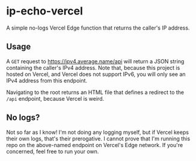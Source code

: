 # ip-echo-vercel

A simple no-logs Vercel Edge function that returns the caller's IP address.

## Usage

A `GET` request to <https://ipv4.average.name/api> will return a JSON string containing the caller's IPv4 address. Note that, because this project is hosted on Vercel, and Vercel does not support IPv6, you will only see an IPv4 address from this endpoint.

Navigating to the root returns an HTML file that defines a redirect to the `/api` endpoint, because Vercel is weird.

## No logs?

Not so far as I know! I'm not doing any logging myself, but if Vercel keeps their own logs, that's their prerogative. I cannot prove that I'm running this repo on the above-named endpoint on Vercel's Edge network. If you're concerned, feel free to run your own.

